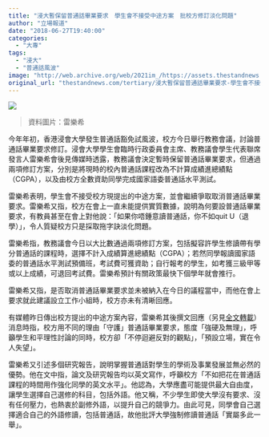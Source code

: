 ```yaml
---
title: "浸大暫保留普通話畢業要求　學生會不接受中途方案　批校方修訂淡化問題"
author: "立場報道"
date: "2018-06-27T19:40:00"
categories:
  - "大專"
tags:
  - "浸大"
  - "普通話風波"
image: "http://web.archive.org/web/2021im_/https://assets.thestandnews.com/media/photos/lui-01_pKLeo.png"
original_url: "thestandnews.com/tertiary/浸大暫保留普通話畢業要求-學生會不接受中途方案-批校方修訂淡化問題"
---
```

![](http://web.archive.org/web/2021im_/https://assets.thestandnews.com/media/photos/lui-01_pKLeo.png)
> 資料圖片：雷樂希

今年年初，香港浸會大學發生普通話豁免試風波，校方今日舉行教務會議，討論普通話畢業要求修訂。浸會大學學生會臨時行政委員會主席、教務議會學生代表聯席發言人雷樂希會後見傳媒時透露，教務議會決定暫時保留普通話畢業要求，但通過兩項修訂方案，分別是將現時的校內普通話課程改為不計算成績進總績點（CGPA），以及由校方全數資助同學完成國家語委普通話水平測試。

雷樂希表明，學生會不接受校方現提出的中途方案，並會繼續爭取取消普通話畢業要求。雷樂希又指，校方在會上一直未能提供實質數據，說明為何要設普通話畢業要求，有教員甚至在會上對他說：「如果你唔鍾意讀普通話，你不如quit U（退學）」，令人質疑校方只是採取拖字訣淡化問題。

雷樂希指，教務議會今日以大比數通過兩項修訂方案，包括擬容許學生修讀帶有學分普通話的課程時，選擇不計入成績算進總績點（CGPA）；若然同學報讀國家語委的普通話水平測試預備班，考試費可獲資助；自行報考的學生，如考獲三級甲等或以上成績，可退回考試費。雷樂希預計有關政策最快下個學年就會推行。

雷樂希又指，是否取消普通話畢業要求並未被納入在今日的議程當中，而他在會上要求就此建議設立工作小組時，校方亦未有清晰回應。

有媒體昨日傳出校方提出的中途方案內容，雷樂希其後撰文回應（另見[全文轉載](../../society/%E5%AF%AB%E5%9C%A8%E6%95%99%E5%8B%99%E6%9C%83%E8%AD%B0%E5%89%8D-%E5%AD%B8%E7%94%9F%E6%9C%83%E8%87%A8%E5%A7%94%E6%9C%83%E4%B8%BB%E5%B8%AD-%E7%82%BA%E4%BA%86%E6%B5%B8%E5%A4%A7-%E6%A0%A1%E6%96%B9%E6%87%89%E6%92%A4%E6%99%AE%E9%80%9A%E8%A9%B1%E7%95%A2%E6%A5%AD%E8%A6%81%E6%B1%82/)）消息時指，校方用不同的理由「守護」普通話畢業要求，態度「強硬及無理」，呼籲學生和平理性討論的同時，校方卻「不停迴避反對的觀點」，「預設立場，實在令人失望」。

雷樂希又引述多個研究報告，說明掌握普通話對學生的學術及事業發展並無必然的優勢。他在文中指，論文及研究報告均以英文寫作，呼籲校方「不如把花在普通話課程的時間用作強化同學的英文水平」。他認為，大學應盡可能提供最大自由度，讓學生選擇自己選修的科目，包括外語。他又稱，不少學生即使大學沒有要求、沒有任何壓力，也熱衷於副修外語，以提升自己的競爭力。由此可見，同學會自己選擇適合自己的外語修讀，包括普通話，故他批評大學強制修讀普通話「實屬多此一舉」。